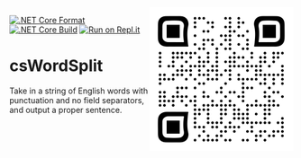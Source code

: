 <img align="right" width="256px" src="https://raw.githubusercontent.com/nicholashoule/img/master/me.svg">

[![.NET Core Format](https://github.com/nicholashoule/csWordSplit/actions/workflows/dotnetcore-format.yml/badge.svg?branch=main)](https://github.com/nicholashoule/csWordSplit/actions/workflows/dotnetcore-format.yml)
[![.NET Core Build](https://github.com/nicholashoule/csWordSplit/actions/workflows/dotnetcore-build.yml/badge.svg?branch=main)](https://github.com/nicholashoule/csWordSplit/actions/workflows/dotnetcore-build.yml)
[![Run on Repl.it](https://repl.it/badge/github/nicholashoule/csWordSplit)](https://repl.it/github/nicholashoule/csWordSplit)

# csWordSplit

Take in a string of English words with punctuation and no field separators, and output a proper sentence.
